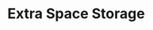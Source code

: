 ---
title: "Extra Space Storage"
url: /tulsa/extra-space-storage-east-102nd-street/
shop: storage rental
---
